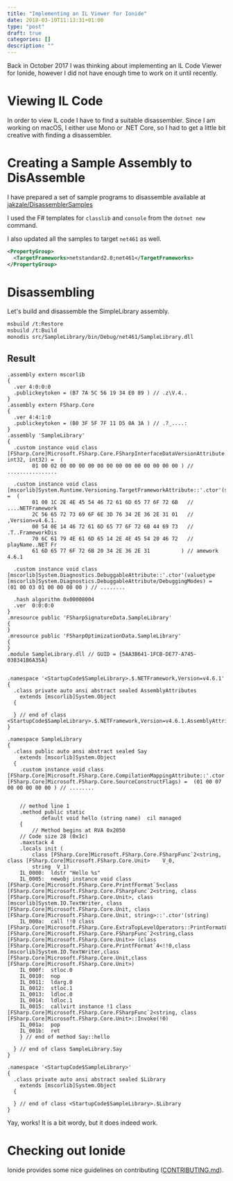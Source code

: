 ```yaml
---
title: "Implementing an IL Viewer for Ionide"
date: 2018-03-10T11:13:31+01:00
type: "post"
draft: true
categories: []
description: ""
---
```


Back in October 2017 I was thinking about implementing an IL Code Viewer for
Ionide, however I did not have enough time to work on it until recently.

# Viewing IL Code
In order to view IL code I have to find a suitable disassembler.  Since I am
working on macOS, I either use Mono or .NET Core, so I had to get a little bit
creative with finding a disassembler.

# Creating a Sample Assembly to DisAssemble
I have prepared a set of sample programs to disassemble available at [jakzale/DisassemblerSamples](https://github.com/jakzale/DisassemblerSamples)

I used the F# templates for `classlib` and `console` from the `dotnet new`
command.

I also updated all the samples to target `net461` as well.
``` xml
<PropertyGroup>
  <TargetFrameworks>netstandard2.0;net461</TargetFrameworks>
</PropertyGroup>
```

# Disassembling
Let's build and disassemble the SimpleLibrary assembly.

``` sh
msbuild /t:Restore
msbuild /t:Build
monodis src/SampleLibrary/bin/Debug/net461/SampleLibrary.dll
```

## Result
```
.assembly extern mscorlib
{
  .ver 4:0:0:0
  .publickeytoken = (B7 7A 5C 56 19 34 E0 89 ) // .z\V.4..
}
.assembly extern FSharp.Core
{
  .ver 4:4:1:0
  .publickeytoken = (B0 3F 5F 7F 11 D5 0A 3A ) // .?_....:
}
.assembly 'SampleLibrary'
{
  .custom instance void class [FSharp.Core]Microsoft.FSharp.Core.FSharpInterfaceDataVersionAttribute::'.ctor'(int32, int32, int32) =  (
		01 00 02 00 00 00 00 00 00 00 00 00 00 00 00 00 ) // ................

  .custom instance void class [mscorlib]System.Runtime.Versioning.TargetFrameworkAttribute::'.ctor'(string) =  (
		01 00 1C 2E 4E 45 54 46 72 61 6D 65 77 6F 72 6B   // ....NETFramework
		2C 56 65 72 73 69 6F 6E 3D 76 34 2E 36 2E 31 01   // ,Version=v4.6.1.
		00 54 0E 14 46 72 61 6D 65 77 6F 72 6B 44 69 73   // .T..FrameworkDis
		70 6C 61 79 4E 61 6D 65 14 2E 4E 45 54 20 46 72   // playName..NET Fr
		61 6D 65 77 6F 72 6B 20 34 2E 36 2E 31          ) // amework 4.6.1

  .custom instance void class [mscorlib]System.Diagnostics.DebuggableAttribute::'.ctor'(valuetype [mscorlib]System.Diagnostics.DebuggableAttribute/DebuggingModes) =  (01 00 03 01 00 00 00 00 ) // ........

  .hash algorithm 0x00008004
  .ver  0:0:0:0
}
.mresource public 'FSharpSignatureData.SampleLibrary'
{
}
.mresource public 'FSharpOptimizationData.SampleLibrary'
{
}
.module SampleLibrary.dll // GUID = {5AA3B641-1FCB-DE77-A745-038341B6A35A}


.namespace '<StartupCode$SampleLibrary>.$.NETFramework,Version=v4.6.1'
{
  .class private auto ansi abstract sealed AssemblyAttributes
  	extends [mscorlib]System.Object
  {

  } // end of class <StartupCode$SampleLibrary>.$.NETFramework,Version=v4.6.1.AssemblyAttributes
}

.namespace SampleLibrary
{
  .class public auto ansi abstract sealed Say
  	extends [mscorlib]System.Object
  {
    .custom instance void class [FSharp.Core]Microsoft.FSharp.Core.CompilationMappingAttribute::'.ctor'(valuetype [FSharp.Core]Microsoft.FSharp.Core.SourceConstructFlags) =  (01 00 07 00 00 00 00 00 ) // ........


    // method line 1
    .method public static 
           default void hello (string name)  cil managed 
    {
        // Method begins at RVA 0x2050
	// Code size 28 (0x1c)
	.maxstack 4
	.locals init (
		class [FSharp.Core]Microsoft.FSharp.Core.FSharpFunc`2<string, class [FSharp.Core]Microsoft.FSharp.Core.Unit>	V_0,
		string	V_1)
	IL_0000:  ldstr "Hello %s"
	IL_0005:  newobj instance void class [FSharp.Core]Microsoft.FSharp.Core.PrintfFormat`5<class [FSharp.Core]Microsoft.FSharp.Core.FSharpFunc`2<string, class [FSharp.Core]Microsoft.FSharp.Core.Unit>, class [mscorlib]System.IO.TextWriter, class [FSharp.Core]Microsoft.FSharp.Core.Unit, class [FSharp.Core]Microsoft.FSharp.Core.Unit, string>::'.ctor'(string)
	IL_000a:  call !!0 class [FSharp.Core]Microsoft.FSharp.Core.ExtraTopLevelOperators::PrintFormatLine<class [FSharp.Core]Microsoft.FSharp.Core.FSharpFunc`2<string,class [FSharp.Core]Microsoft.FSharp.Core.Unit>> (class [FSharp.Core]Microsoft.FSharp.Core.PrintfFormat`4<!!0,class [mscorlib]System.IO.TextWriter,class [FSharp.Core]Microsoft.FSharp.Core.Unit,class [FSharp.Core]Microsoft.FSharp.Core.Unit>)
	IL_000f:  stloc.0 
	IL_0010:  nop 
	IL_0011:  ldarg.0 
	IL_0012:  stloc.1 
	IL_0013:  ldloc.0 
	IL_0014:  ldloc.1 
	IL_0015:  callvirt instance !1 class [FSharp.Core]Microsoft.FSharp.Core.FSharpFunc`2<string, class [FSharp.Core]Microsoft.FSharp.Core.Unit>::Invoke(!0)
	IL_001a:  pop 
	IL_001b:  ret 
    } // end of method Say::hello

  } // end of class SampleLibrary.Say
}

.namespace '<StartupCode$SampleLibrary>'
{
  .class private auto ansi abstract sealed $Library
  	extends [mscorlib]System.Object
  {

  } // end of class <StartupCode$SampleLibrary>.$Library
}

```

Yay, works!  It is a bit wordy, but it does indeed work.

# Checking out Ionide
Ionide provides some nice guidelines on contributing ([CONTRIBUTING.md](https://github.com/ionide/ionide-vscode-fsharp/blob/master/CONTRIBUTING.md)).


